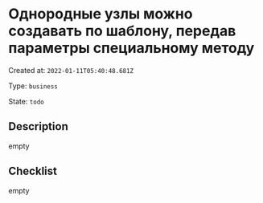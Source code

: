 # Однородные узлы можно создавать по шаблону, передав параметры специальному методу

Created at: `2022-01-11T05:40:48.681Z`

Type: `business`

State: `todo`

## Description
empty

## Checklist
empty
